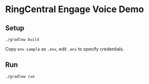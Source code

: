# RingCentral Engage Voice Demo

## Setup

```
./gradlew build
```

Copy `env.sample` as `.env`, edit `.env` to specify credentials.


## Run

```
./gradlew run
```